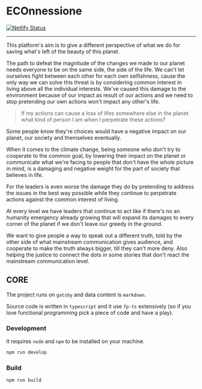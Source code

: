 # ECOnnessione

[![Netlify Status](https://api.netlify.com/api/v1/badges/afcdb4f9-1027-4d05-b59a-4a8dfa473808/deploy-status)](https://app.netlify.com/sites/econnessione/deploys)

---

This platform's aim is to give a different perspective of what we do for saving what's left of the beauty of this planet.

The path to defeat the magnitude of the changes we made to our planet needs everyone to be on the same side, the side of the life.
We can't let ourselves fight between each other for each own selfishness, cause the only way we can solve this threat is by considering common interest in living above all the individual interests. We've caused this damage to the environment because of our impact as result of our actions and we need to stop pretending our own actions won't impact any other's life.

> If my actions can cause a loss of lifes somewhere else in the planet what kind of person I am when I perpetrate these actions?

Some people know they're choices would have a negative impact on our planet, our society and themselves eventually.

When it comes to the climate change, being someone who don't try to cooperate to the common goal, by lowering their impact on the planet or communicate what we're facing to people that don't have the whole picture in mind, is a damaging and negative weight for the part of society that believes in life.

For the leaders is even worse the damage they do by pretending to address the issues in the best way possible while they continue to perpetrate actions against the common interest of living.

At every level we have leaders that continue to act like if there's no an humanity emergency already growing that will expand its damages to every corner of the planet if we don't leave our greedy in the ground.

We want to give people a way to speak out a different truth, told by the other side of what mainstream communication gives audience, and cooperate to make the truth always bigger, till they can't more deny.
Also helping the justice to connect the dots in some stories that don't react the mainstream communication level.

## CORE

The project runs on `gatsby` and data content is `markdown`.

Source code is written in `typescript` and it use `fp-ts` extensively (so if you love functional programming pick a piece of code and have a play).

### Development

It requires `node` and `npm` to be installed on your machine.

```sh
npm run develop
```

### Build

```sh
npm run build
```

